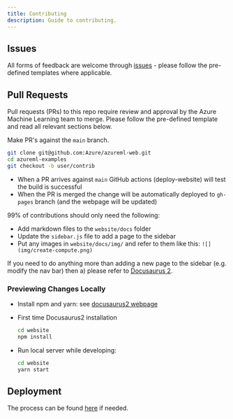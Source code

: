 ```yaml
---
title: Contributing
description: Guide to contributing.
---
```


## Issues

All forms of feedback are welcome through [issues](https://github.com/lostmygithubaccount/azureml-cheatsheets/issues) - please follow the pre-defined templates where applicable.

##  Pull Requests

Pull requests (PRs) to this repo require review and approval by the Azure Machine Learning team to merge. Please follow the pre-defined template and read all relevant sections below.

Make PR's against the `main` branch.

```bash
git clone git@github.com:Azure/azureml-web.git
cd azureml-examples
git checkout -b user/contrib
```

- When a PR arrives against `main` GitHub actions (deploy-website) will test the build is successful
- When the PR is merged the change will be automatically deployed to `gh-pages` branch (and the webpage will be updated)

99% of contributions should only need the following:

- Add markdown files to the `website/docs` folder
- Update the `sidebar.js` file to add a page to the sidebar
- Put any images in `website/docs/img/` and refer to them like this: `![](img/create-compute.png)`

If you need to do anything more than adding a new page to the sidebar (e.g.
modify the nav bar) then a) please refer to [Docusaurus 2](https://v2.docusaurus.io/).

### Previewing Changes Locally

- Install npm and yarn: see [docusaurus2 webpage](https://v2.docusaurus.io/docs/installation)
- First time Docusaurus2 installation
    ```bash
    cd website
    npm install
    ```

- Run local server while developing:
    ```bash
    cd website
    yarn start
    ```


## Deployment

The process can be found [here](deployment) if needed.
